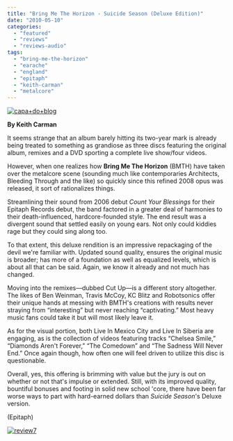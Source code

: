 ```yaml
---
title: "Bring Me The Horizon - Suicide Season (Deluxe Edition)"
date: "2010-05-10"
categories: 
  - "featured"
  - "reviews"
  - "reviews-audio"
tags: 
  - "bring-me-the-horizon"
  - "earache"
  - "england"
  - "epitaph"
  - "keith-carman"
  - "metalcore"
---
```


[![capa+do+blog](http://www.hellbound.ca/wp-content/uploads/2010/05/capa+do+blog-300x300.jpg "capa+do+blog")](http://www.hellbound.ca/wp-content/uploads/2010/05/capa+do+blog.jpg)

**By Keith Carman**

It seems strange that an album barely hitting its two-year mark is already being treated to something as grandiose as three discs featuring the original album, remixes and a DVD sporting a complete live show/four videos.

However, when one realizes how **Bring Me The Horizon** (BMTH) have taken over the metalcore scene (sounding much like contemporaries Architects, Bleeding Through and the like) so quickly since this refined 2008 opus was released, it sort of rationalizes things.

Streamlining their sound from 2006 debut _Count Your Blessings_ for their Epitaph Records debut, the band factored in a greater deal of harmonies to their death-influenced, hardcore-founded style. The end result was a divergent sound that settled easily on young ears. Not only could kiddies rage but they could sing along too.

To that extent, this deluxe rendition is an impressive repackaging of the devil we're familiar with. Updated sound quality, ensures the original music is broader; has more of a foundation as well as equalized levels, which is about all that can be said. Again, we know it already and not much has changed.

Moving into the remixes—dubbed Cut Up—is a different story altogether. The likes of Ben Weinman, Travis McCoy, KC Blitz and Robotsonics offer their unique hands at messing with BMTH's creations with results never straying from “interesting” but never reaching “captivating.” Most heavy music fans could take it but will most likely leave it.

As for the visual portion, both Live In Mexico City and Live In Siberia are engaging, as is the collection of videos featuring tracks “Chelsea Smile,” “Diamonds Aren't Forever,” “The Comedown” and “The Sadness Will Never End.” Once again though, how often one will feel driven to utilize this disc is questionable.

Overall, yes, this offering is brimming with value but the jury is out on whether or not that's impulse or extended. Still, with its improved quality, bountiful bonuses and footing in solid new school 'core, there have been far worse ways to part with hard-earned dollars than _Suicide Season_'s Deluxe version.

(Epitaph)

[![review7](http://www.hellbound.ca/wp-content/uploads/2009/08/review7.png "review7")](http://www.hellbound.ca/wp-content/uploads/2009/08/review7.png)
